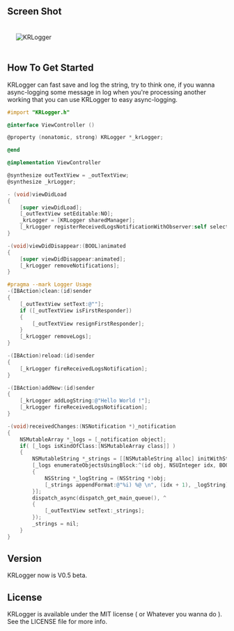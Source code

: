 ## Screen Shot

<img src="https://dl.dropbox.com/u/83663874/GitHubs/KRLogger-1.png" alt="KRLogger" title="KRLogger" style="margin: 20px;" class="center" /> &nbsp;

## How To Get Started

KRLogger can fast save and log the string, try to think one, if you wanna async-logging some message in log when you're processing another working that you can use KRLogger to easy async-logging.

``` objective-c
#import "KRLogger.h"

@interface ViewController ()

@property (nonatomic, strong) KRLogger *_krLogger;

@end

@implementation ViewController

@synthesize outTextView = _outTextView;
@synthesize _krLogger;

- (void)viewDidLoad
{
    [super viewDidLoad];
    [_outTextView setEditable:NO];
    _krLogger = [KRLogger sharedManager];
    [_krLogger registerReceivedLogsNotificationWithObserver:self selector:@selector(receivedChanges:)];
}

-(void)viewDidDisappear:(BOOL)animated
{
    [super viewDidDisappear:animated];
    [_krLogger removeNotifications];
}

#pragma --mark Logger Usage
-(IBAction)clean:(id)sender
{
    [_outTextView setText:@""];
    if ([_outTextView isFirstResponder])
    {
        [_outTextView resignFirstResponder];
    }
    [_krLogger removeLogs];
}

-(IBAction)reload:(id)sender
{
    [_krLogger fireReceivedLogsNotification];
}

-(IBAction)addNew:(id)sender
{
    [_krLogger addLogString:@"Hello World !"];
    [_krLogger fireReceivedLogsNotification];
}

-(void)receivedChanges:(NSNotification *)_notification
{
    NSMutableArray *_logs = [_notification object];
    if( [_logs isKindOfClass:[NSMutableArray class]] )
    {
        NSMutableString *_strings = [[NSMutableString alloc] initWithString:@""];
        [_logs enumerateObjectsUsingBlock:^(id obj, NSUInteger idx, BOOL *stop)
        {
            NSString *_logString = (NSString *)obj;
            [_strings appendFormat:@"%i) %@ \n", (idx + 1), _logString];
        }];
        dispatch_async(dispatch_get_main_queue(), ^
        {
            [_outTextView setText:_strings];
        });
        _strings = nil;
    }
}
```

## Version

KRLogger now is V0.5 beta.

## License

KRLogger is available under the MIT license ( or Whatever you wanna do ). See the LICENSE file for more info.
